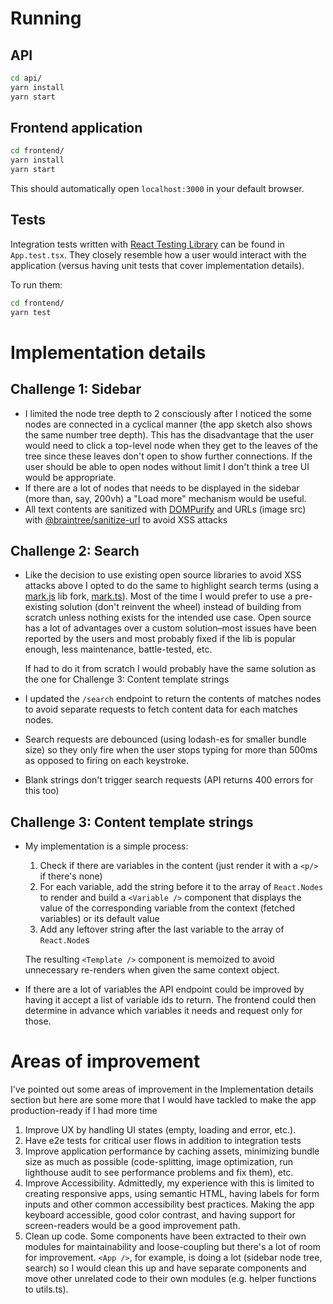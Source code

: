 # Running

## API

```sh
cd api/
yarn install
yarn start
```

## Frontend application

```sh
cd frontend/
yarn install
yarn start
```

This should automatically open `localhost:3000` in your default browser.

## Tests

Integration tests written with [React Testing
Library](https://github.com/testing-library/react-testing-library) can be
found in `App.test.tsx`. They closely resemble how a user would interact with
the application (versus having unit tests that cover implementation details).

To run them:

```sh
cd frontend/
yarn test
```

# Implementation details

## Challenge 1: Sidebar

- I limited the node tree depth to 2 consciously after I noticed the some
nodes are connected in a cyclical manner (the app sketch also shows the same
number tree depth). This has the disadvantage that the user would need to
click a top-level node when they get to the leaves of the tree since these
leaves don't open to show further connections. If the user should be able to
open nodes without limit I don't think a tree UI would be appropriate.
- If there are a lot of nodes that needs to be displayed in the sidebar (more
than, say, 200vh) a "Load more" mechanism would be useful.
- All text contents are sanitized with
[DOMPurify](https://www.npmjs.com/package/dompurify) and URLs (image src)
with [@braintree/sanitize-url](https://github.com/braintree/sanitize-url) to
avoid XSS attacks

## Challenge 2: Search

- Like the decision to use existing open source libraries to avoid XSS
attacks above I opted to do the same to highlight search terms (using a
[mark.js](https://www.npmjs.com/package/mark.js) lib fork,
[mark.ts](https://www.npmjs.com/package/mark.ts)). Most of the time I would
prefer to use a pre-existing solution (don't reinvent the wheel) instead of
building from scratch unless nothing exists for the intended use case. Open
source has a lot of advantages over a custom solution–most issues have been
reported by the users and most probably fixed if the lib is popular enough,
less maintenance, battle-tested, etc.

   If had to do it from scratch I would probably have the same
solution as the one for Challenge 3: Content template strings
- I updated the `/search` endpoint to return the contents of matches nodes to
avoid separate requests to fetch content data for each matches nodes.
- Search requests are debounced (using lodash-es for smaller bundle size) so
they only fire when the user stops typing for more than 500ms as opposed to firing on each keystroke.
- Blank strings don't trigger search requests (API returns 400 errors
for this too)

## Challenge 3: Content template strings

- My implementation is a simple process:
   1. Check if there are variables in the content (just render it with a `<p/>` if there's none)
   2. For each variable, add the string before it to the array of
   `React.Nodes` to render and build a `<Variable />` component that displays
   the value of the corresponding variable from the context (fetched
   variables) or its default value
   3. Add any leftover string after the last variable to the array of
   `React.Node`s

   The resulting `<Template />` component is memoized to avoid unnecessary
   re-renders when given the same context object.
- If there are a lot of variables the API endpoint could be improved by
having it accept a list of variable ids to return. The frontend could then
determine in advance which variables it needs and request only for those.

# Areas of improvement

I've pointed out some areas of improvement in the Implementation details
section but here are some more that I would have tackled to make the app
production-ready if I had more time

1. Improve UX by handling UI states (empty, loading and error, etc.).
2. Have e2e tests for critical user flows in addition to integration tests
3. Improve application performance by caching assets, minimizing bundle size
as much as possible (code-splitting, image optimization, run lighthouse audit
to see performance problems and fix them), etc.
4. Improve Accessibility. Admittedly, my experience with this is limited to
creating responsive apps, using semantic HTML, having labels for form inputs
and other common accessibility best practices. Making the app keyboard
accessible, good color contrast, and having support for screen-readers would
be a good improvement path.
5. Clean up code. Some components have been extracted to their own modules
for maintainability and loose-coupling but there's a lot of room for
improvement. `<App />`, for example, is doing a lot (sidebar node tree,
search) so I would clean this up and have separate components and move other
unrelated code to their own modules (e.g. helper functions to utils.ts).